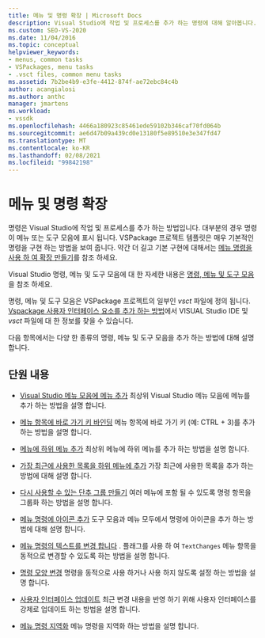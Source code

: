 ```yaml
---
title: 메뉴 및 명령 확장 | Microsoft Docs
description: Visual Studio에 작업 및 프로세스를 추가 하는 명령에 대해 알아봅니다. VSPackage 프로젝트 템플릿은 매우 기본적인 명령을 구현 하는 방법을 보여 줍니다.
ms.custom: SEO-VS-2020
ms.date: 11/04/2016
ms.topic: conceptual
helpviewer_keywords:
- menus, common tasks
- VSPackages, menu tasks
- .vsct files, common menu tasks
ms.assetid: 7b2be4b9-e3fe-4412-874f-ae72ebc84c4b
author: acangialosi
ms.author: anthc
manager: jmartens
ms.workload:
- vssdk
ms.openlocfilehash: 4466a180923c85461ede59102b346caf70fd064b
ms.sourcegitcommit: ae6d47b09a439cd0e13180f5e89510e3e347fd47
ms.translationtype: MT
ms.contentlocale: ko-KR
ms.lasthandoff: 02/08/2021
ms.locfileid: "99842198"
---
```

# <a name="extend-menus-and-commands"></a>메뉴 및 명령 확장
명령은 Visual Studio에 작업 및 프로세스를 추가 하는 방법입니다. 대부분의 경우 명령이 메뉴 또는 도구 모음에 표시 됩니다. VSPackage 프로젝트 템플릿은 매우 기본적인 명령을 구현 하는 방법을 보여 줍니다. 약간 더 길고 기본 구현에 대해서는 [메뉴 명령을 사용 하 여 확장 만들기](../extensibility/creating-an-extension-with-a-menu-command.md)를 참조 하세요.

 Visual Studio 명령, 메뉴 및 도구 모음에 대 한 자세한 내용은 [명령, 메뉴 및 도구 모음](../extensibility/internals/commands-menus-and-toolbars.md)을 참조 하세요.

 명령, 메뉴 및 도구 모음은 VSPackage 프로젝트의 일부인 *vsct* 파일에 정의 됩니다. [Vspackage 사용자 인터페이스 요소를 추가 하는 방법](../extensibility/internals/how-vspackages-add-user-interface-elements.md)에서 VISUAL Studio IDE 및 *vsct* 파일에 대 한 정보를 찾을 수 있습니다.

 다음 항목에서는 다양 한 종류의 명령, 메뉴 및 도구 모음을 추가 하는 방법에 대해 설명 합니다.

## <a name="in-this-section"></a>단원 내용
- [Visual Studio 메뉴 모음에 메뉴 추가](../extensibility/adding-a-menu-to-the-visual-studio-menu-bar.md) 최상위 Visual Studio 메뉴 모음에 메뉴를 추가 하는 방법을 설명 합니다.

- [메뉴 항목에 바로 가기 키 바인딩](../extensibility/binding-keyboard-shortcuts-to-menu-items.md) 메뉴 항목에 바로 가기 키 (예: CTRL + 3)를 추가 하는 방법을 설명 합니다.

- [메뉴에 하위 메뉴 추가](../extensibility/adding-a-submenu-to-a-menu.md) 최상위 메뉴에 하위 메뉴를 추가 하는 방법을 설명 합니다.

- [가장 최근에 사용한 목록을 하위 메뉴에 추가](../extensibility/adding-a-most-recently-used-list-to-a-submenu.md) 가장 최근에 사용한 목록을 추가 하는 방법에 대해 설명 합니다.

- [다시 사용할 수 있는 단추 그룹 만들기](../extensibility/creating-reusable-groups-of-buttons.md) 여러 메뉴에 포함 될 수 있도록 명령 항목을 그룹화 하는 방법을 설명 합니다.

- [메뉴 명령에 아이콘 추가](../extensibility/adding-icons-to-menu-commands.md) 도구 모음과 메뉴 모두에서 명령에 아이콘을 추가 하는 방법에 대해 설명 합니다.

- [메뉴 명령의 텍스트를 변경 합니다](../extensibility/changing-the-text-of-a-menu-command.md) . 플래그를 사용 하 여 `TextChanges` 메뉴 항목을 동적으로 변경할 수 있도록 하는 방법을 설명 합니다.

- [명령 모양 변경](../extensibility/changing-the-appearance-of-a-command.md) 명령을 동적으로 사용 하거나 사용 하지 않도록 설정 하는 방법을 설명 합니다.

- [사용자 인터페이스 업데이트](../extensibility/updating-the-user-interface.md) 최근 변경 내용을 반영 하기 위해 사용자 인터페이스를 강제로 업데이트 하는 방법을 설명 합니다.

- [메뉴 명령 지역화](../extensibility/localizing-menu-commands.md) 메뉴 명령을 지역화 하는 방법을 설명 합니다.
